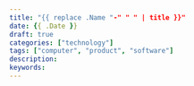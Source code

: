 ```yaml
---
title: "{{ replace .Name "-" " " | title }}"
date: {{ .Date }}
draft: true
categories: ["technology"]
tags: ["computer", "product", "software"]
description:
keywords: 
---
```


